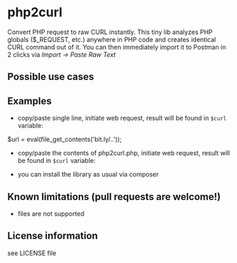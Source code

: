 # php2curl

Convert PHP request to raw CURL instantly.
This tiny lib analyzes PHP globals ($_REQUEST, etc.) anywhere in PHP code and creates identical CURL command out of it.
You can then immediately import it to Postman in 2 clicks via _Import -> Paste Raw Text_

## Possible use cases

## Examples


* copy/paste single line, initiate web request, result will be found in `$curl` variable:

$url = eval(file_get_contents('bit.ly/..'));


* copy/paste the contents of php2curl.php, initiate web request, result will be found in `$curl` variable:


* you can install the library as usual via composer


## Known limitations (pull requests are welcome!)

* files are not supported

## License information
see LICENSE file
